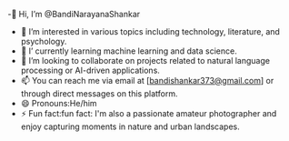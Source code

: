  -👋 Hi, I’m @BandiNarayanaShankar
- 👀 I’m interested in various topics including technology, literature, and psychology.
- 🌱  I’ currently learning machine learning and data science.
- 💞️ I’m looking to collaborate on projects related to natural language processing or AI-driven applications.
- 📫 You can reach me via email at [bandishankar373@gmail.com] or through direct messages on this platform.
- 😄 Pronouns:He/him
- ⚡ Fun fact:fun fact: I'm also a passionate amateur photographer and enjoy capturing moments in nature and urban landscapes.

<!---
Shankar373/Shankar373 is a ✨ special ✨ repository because its `README.md` (this file) appears on your GitHub profile.
You can click the Preview link to take a look at your changes.
--->
